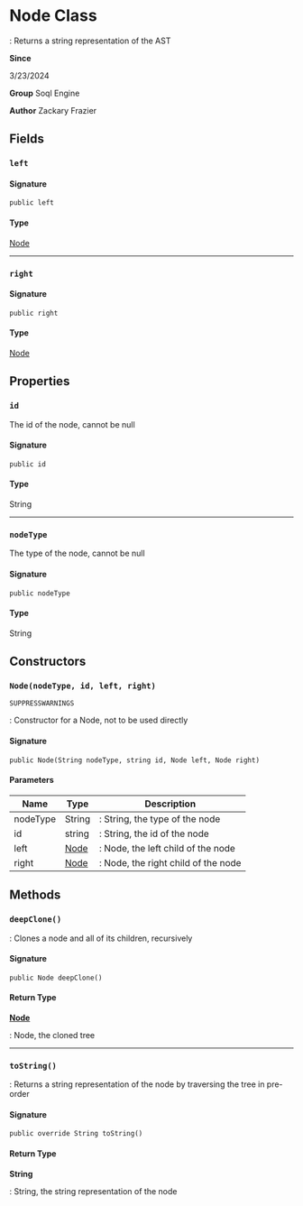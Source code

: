 # Node Class

: Returns a string representation of the AST

**Since** 

3/23/2024

**Group** Soql Engine

**Author** Zackary Frazier

## Fields
### `left`

#### Signature
```apex
public left
```

#### Type
[Node](Node.md)

---

### `right`

#### Signature
```apex
public right
```

#### Type
[Node](Node.md)

## Properties
### `id`

The id of the node, cannot be null

#### Signature
```apex
public id
```

#### Type
String

---

### `nodeType`

The type of the node, cannot be null

#### Signature
```apex
public nodeType
```

#### Type
String

## Constructors
### `Node(nodeType, id, left, right)`

`SUPPRESSWARNINGS`

: Constructor for a Node, not to be used directly

#### Signature
```apex
public Node(String nodeType, string id, Node left, Node right)
```

#### Parameters
| Name | Type | Description |
|------|------|-------------|
| nodeType | String | : String, the type of the node |
| id | string | : String, the id of the node |
| left | [Node](Node.md) | : Node, the left child of the node |
| right | [Node](Node.md) | : Node, the right child of the node |

## Methods
### `deepClone()`

: Clones a node and all of its children, recursively

#### Signature
```apex
public Node deepClone()
```

#### Return Type
**[Node](Node.md)**

: Node, the cloned tree

---

### `toString()`

: Returns a string representation of the node by traversing the tree in pre-order

#### Signature
```apex
public override String toString()
```

#### Return Type
**String**

: String, the string representation of the node